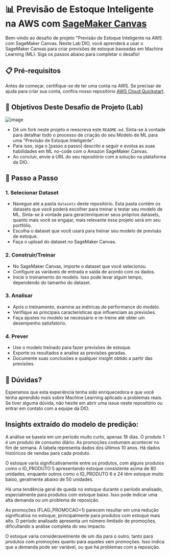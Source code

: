 # 📊 Previsão de Estoque Inteligente na AWS com [SageMaker Canvas](https://aws.amazon.com/pt/sagemaker/canvas/)

Bem-vindo ao desafio de projeto "Previsão de Estoque Inteligente na AWS com SageMaker Canvas. Neste Lab DIO, você aprenderá a usar o SageMaker Canvas para criar previsões de estoque baseadas em Machine Learning (ML). Siga os passos abaixo para completar o desafio!

## 📋 Pré-requisitos

Antes de começar, certifique-se de ter uma conta na AWS. Se precisar de ajuda para criar sua conta, confira nosso repositório [AWS Cloud Quickstart](https://github.com/digitalinnovationone/aws-cloud-quickstart).


## 🎯 Objetivos Deste Desafio de Projeto (Lab)

![image](https://github.com/digitalinnovationone/lab-aws-sagemaker-canvas-estoque/assets/730492/72f5c21f-5562-491e-aa42-2885a3184650)

- Dê um fork neste projeto e reescreva este `README.md`. Sinta-se à vontade para detalhar todo o processo de criação do seu Modelo de ML para uma "Previsão de Estoque Inteligente".
- Para isso, siga o [passo a passo] descrito a seguir e evolua as suas habilidades em ML no-code com o Amazon SageMaker Canvas.
- Ao concluir, envie a URL do seu repositório com a solução na plataforma da DIO.


## 🚀 Passo a Passo

### 1. Selecionar Dataset

-   Navegue até a pasta `datasets` deste repositório. Esta pasta contém os datasets que você poderá escolher para treinar e testar seu modelo de ML. Sinta-se à vontade para gerar/enriquecer seus próprios datasets, quanto mais você se engajar, mais relevante esse projeto será em seu portfólio.
-   Escolha o dataset que você usará para treinar seu modelo de previsão de estoque.
-   Faça o upload do dataset no SageMaker Canvas.

### 2. Construir/Treinar

-   No SageMaker Canvas, importe o dataset que você selecionou.
-   Configure as variáveis de entrada e saída de acordo com os dados.
-   Inicie o treinamento do modelo. Isso pode levar algum tempo, dependendo do tamanho do dataset.

### 3. Analisar

-   Após o treinamento, examine as métricas de performance do modelo.
-   Verifique as principais características que influenciam as previsões.
-   Faça ajustes no modelo se necessário e re-treine até obter um desempenho satisfatório.

### 4. Prever

-   Use o modelo treinado para fazer previsões de estoque.
-   Exporte os resultados e analise as previsões geradas.
-   Documente suas conclusões e qualquer insight obtido a partir das previsões.

## 🤔 Dúvidas?

Esperamos que esta experiência tenha sido enriquecedora e que você tenha aprendido mais sobre Machine Learning aplicado a problemas reais. Se tiver alguma dúvida, não hesite em abrir uma issue neste repositório ou entrar em contato com a equipe da DIO.


## Insights extraído do modelo de predição:
A análise se baseia em um período muito curto, apenas 18 dias.
O produto 1 é um produto de consumo diário.
As promoções costumam acontecer no fim de semana.
A tabela representa dados dos últimos 10 anos.
Há dados históricos de vendas para cada produto.

O estoque varia significativamente entre os produtos, com alguns produtos como o ID_PRODUTO 5 apresentando estoque consistente acima de 80 unidades, enquanto outros como o ID_PRODUTO 6 e 24 têm estoque muito baixo, geralmente abaixo de 50 unidades.

Há uma tendência geral de queda no estoque durante o período analisado, especialmente para produtos com estoque baixo. Isso pode indicar uma alta demanda ou um problema de reposição.

As promoções (FLAG_PROMOCAO=1) parecem resultar em uma redução significativa no estoque, principalmente para produtos com estoque mais alto.
O período analisado apresenta um número limitado de promoções, dificultando a análise completa do seu impacto.

O estoque varia consideravelmente de um dia para o outro, tanto para produtos com promoções quanto para aqueles sem promoções. Isso indica que a demanda pode ser variável, ou que há problemas com a reposição.

